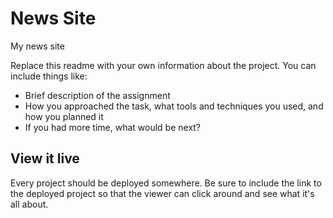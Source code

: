 # News Site

My news site

Replace this readme with your own information about the project. You can include things like:

-   Brief description of the assignment
-   How you approached the task, what tools and techniques you used, and how you planned it
-   If you had more time, what would be next?

## View it live

Every project should be deployed somewhere. Be sure to include the link to the deployed project so that the viewer can click around and see what it's all about.

